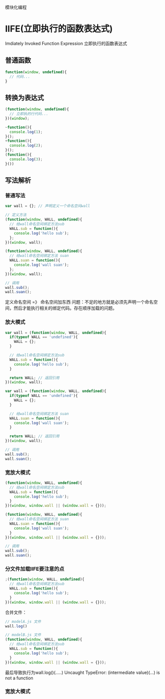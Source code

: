 模块化编程

# IIFE(立即执行的函数表达式)
Imdiately Invoked Function Expression 立即执行的函数表达式

## 普通函数
``` javascript
function(window, undefined){
  // 代码...
}
```

## 转换为表达式
``` javascript
(function(window, undefined){
  // 立即执的行代码...
})(window);
```

``` javascript
~function(){
  console.log(1);
}();
+function(){
  console.log(2);
}();
(function(){
  console.log(3);
}())
```

## 写法解析
### 普通写法
``` javascript
var wall = {}; // 声明定义一个命名空间wall

// 定义方法
(function(window, WALL, undefined){
  // 给wall命名空间绑定方法sub
  WALL.sub = function(){
    console.log('hello sub');
  };
})(window, wall);

(function(window, WALL, undefined){
  // 给wall命名空间绑定方法 suan
  WALL.suan = function(){
    console.log('wall suan');
  };
})(window, wall);

// 调用
wall.sub();
wall.suan();
```
定义命名空间 =》 命名空间加东西
问题：不足的地方就是必须先声明一个命名空间，然后才能执行相关的绑定代码。存在顺序加载的问题。

### 放大模式
``` javascript
var wall = (function(window, WALL, undefined){
  if(typeof WALL == 'undefined'){
    WALL = {};
  }

  // 给wall命名空间绑定方法sub
  WALL.sub = function(){
    console.log('hello sub');
  }

  return WALL; // 返回引用
})(window, wall);

var wall = (function(window, WALL, undefined){
  if(typeof WALL == 'undefined'){
    WALL = {};
  }

  // 给wall命名空间绑定方法 suan
  WALL.suan = function(){
    console.log('wall suan');
  }

  return WALL; // 返回引用
})(window, wall);

// 调用
wall.sub();
wall.suan();
```

### 宽放大模式
``` javascript
(function(window, WALL, undefined){
  // 给wall命名空间绑定方法sub
  WALL.sub = function(){
    console.log('hello sub');
  }
})(window, window.wall || (window.wall = {}));

(function(window, WALL, undefined){
  // 给wall命名空间绑定方法 suan
  WALL.suan = function(){
    console.log('wall suan');
  }
})(window, window.wall || (window.wall = {}));

// 调用
wall.sub();
wall.suan();
```

### 分文件加载IIFE要注意的点
``` javascript
;(function(window, WALL, undefined){
  // 给wall命名空间绑定方法sub
  WALL.sub = function(){
    console.log('hello sub');
  }
})(window, window.wall || (window.wall = {}));
```

合并文件：
``` javascript
// modelA.js 文件
wall.log()

// modelB.js 文件
(function(window, WALL, undefined){
  // 给wall命名空间绑定方法sub
  WALL.sub = function(){
    console.log('hello sub');
  }
})(window, window.wall || (window.wall = {}));
```

最后导致执行为wall.log()(.....) Uncaught TypeError: (intermediate value)(...) is not a function



### 宽放大模式
``` javascript
```
